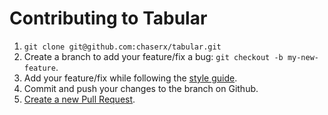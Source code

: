 # Contributing to Tabular

1. `git clone git@github.com:chaserx/tabular.git`
1. Create a branch to add your feature/fix a bug: `git checkout -b my-new-feature`.
1. Add your feature/fix while following the [style guide](https://github.com/airbnb/javascript).
1. Commit and push your changes to the branch on Github.
1. [Create a new Pull Request](https://github.com/chaserx/tabular/compare).
